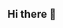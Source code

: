 ## Hi there 👋

<!--
**SwiftChai/SwiftChai** is a ✨ _special_ ✨ repository because its `README.md` (this file) appears on your GitHub profile.

Here are some ideas to get you started:

- 🔭 I’m currently working on my bachelors degree in software 
- 🌱 I’m currently learning ... Java
- 👯 I’m looking to collaborate on ... anything. I am eager to get more comfortable with contributing to open source code
- 🤔 I’m looking for help with ... mastering programming
- 💬 Ask me about ... anything!
- 📫 How to reach me: ... lsing98@wgu.edu
- 😄 Pronouns: ...She/her
- ⚡ Fun fact: ... tbd
-->
